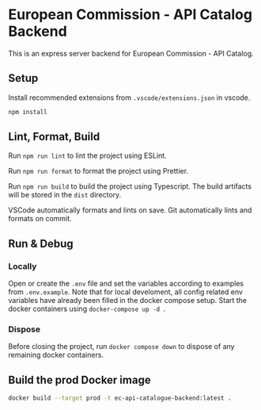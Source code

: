 # European Commission - API Catalog Backend

This is an express server backend for European Commission - API Catalog.

## Setup

Install recommended extensions from `.vscode/extensions.json` in vscode.

```sh
npm install
```

## Lint, Format, Build

Run `npm run lint` to lint the project using ESLint.

Run `npm run format` to format the project using Prettier.

Run `npm run build` to build the project using Typescript. The build artifacts will be stored in the `dist` directory.

VSCode automatically formats and lints on save. Git automatically lints and formats on commit.

## Run & Debug

### Locally

Open or create the `.env` file and set the variables according to examples from `.env.example`.
Note that for local develoment, all config related env variables have already been filled in the docker compose setup.
Start the docker containers using `docker-compose up -d `.


### Dispose

Before closing the project, run `docker compose down` to dispose of any remaining docker containers.

## Build the prod Docker image

```sh
docker build --target prod -t ec-api-catalogue-backend:latest .
```
